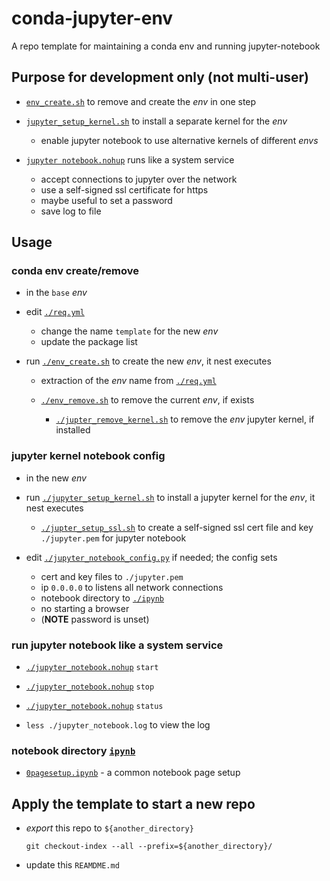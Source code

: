 # conda-jupyter-env

A repo template for maintaining a conda env and running jupyter-notebook

## Purpose for development only (not multi-user)

* [`env_create.sh`](#conda-env-createremove) to remove and
  create the _env_ in one step

* [`jupyter_setup_kernel.sh`](#jupyter-kernel-notebook-config) to
  install a separate kernel for the _env_

  - enable jupyter notebook to use alternative kernels of different _envs_

* [`jupyter notebook.nohup`](#run-jupyter-notebook-like-a-system-service)
  runs like a system service

    - accept connections to jupyter over the network
    - use a self-signed ssl certificate for https
    - maybe useful to set a password
    - save log to file

## Usage

### conda env create/remove

* in the `base` _env_

* edit [`./req.yml`](req.yml)

  - change the name `template` for the new _env_
  - update the package list

* run [`./env_create.sh`](env_create.sh) to create the new _env_,
  it nest executes

  - extraction of the _env_ name from [`./req.yml`](req.yml)

  - [`./env_remove.sh`](env_remove.sh) to remove
    the current _env_, if exists

    - [`./jupter_remove_kernel.sh`](jupyter_remove.sh) to remove
      the _env_ jupyter kernel, if installed

### jupyter kernel notebook config

* in the new _env_

* run [`./jupyter_setup_kernel.sh`](jupyter_setup_kerne.sh) to
  install a jupyter kernel for the _env_, it nest executes
  - [`./jupter_setup_ssl.sh`](jupyter_setup_ssh.sh) to create
    a self-signed ssl cert file and key `./jupyter.pem` for
	jupyter notebook

* edit [`./jupyter_notebook_config.py`](jupyter_notebook_config.py)
  if needed; the config sets

  - cert and key files to `./jupyter.pem`
  - ip `0.0.0.0` to listens all network connections
  - notebook directory to [`./ipynb`](#notebook-directory-ipynb)
  - no starting a browser
  - (__NOTE__ password is unset)

### run jupyter notebook like a system service

* [`./jupyter_notebook.nohup`](jupyter_notebook.nohop) `start`

* [`./jupyter_notebook.nohup`](jupyter_notebook.nohop) `stop`

* [`./jupyter_notebook.nohup`](jupyter_notebook.nohop) `status`

* `less ./jupyter_notebook.log` to view the log

### notebook directory [`ipynb`](ipynb)

* [`0pagesetup.ipynb`](ipynb/0pagesetup.ipynb) - a common notebook page setup

## Apply the template to start a new repo

* _export_ this repo to `${another_directory}`

  ```shell
  git checkout-index --all --prefix=${another_directory}/
  ```

* update this `REAMDME.md`

